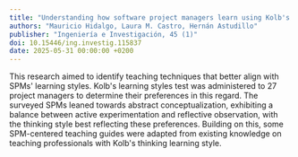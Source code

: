 ```yaml
---
title: "Understanding how software project managers learn using Kolb's learning style inventory"
authors: "Mauricio Hidalgo, Laura M. Castro, Hernán Astudillo"
publisher: "Ingeniería e Investigación, 45 (1)"
doi: 10.15446/ing.investig.115837
date: 2025-05-31 00:00:00 +0200
---
```

This research aimed to identify teaching techniques that better align with SPMs' learning styles. Kolb's learning styles test was administered to 27 project managers to determine their preferences in this regard. The surveyed SPMs leaned towards abstract conceptualization, exhibiting a balance between active experimentation and reflective observation, with the thinking style best reflecting these preferences. Building on this, some SPM-centered teaching guides were adapted from existing knowledge on teaching professionals with Kolb's thinking learning style.